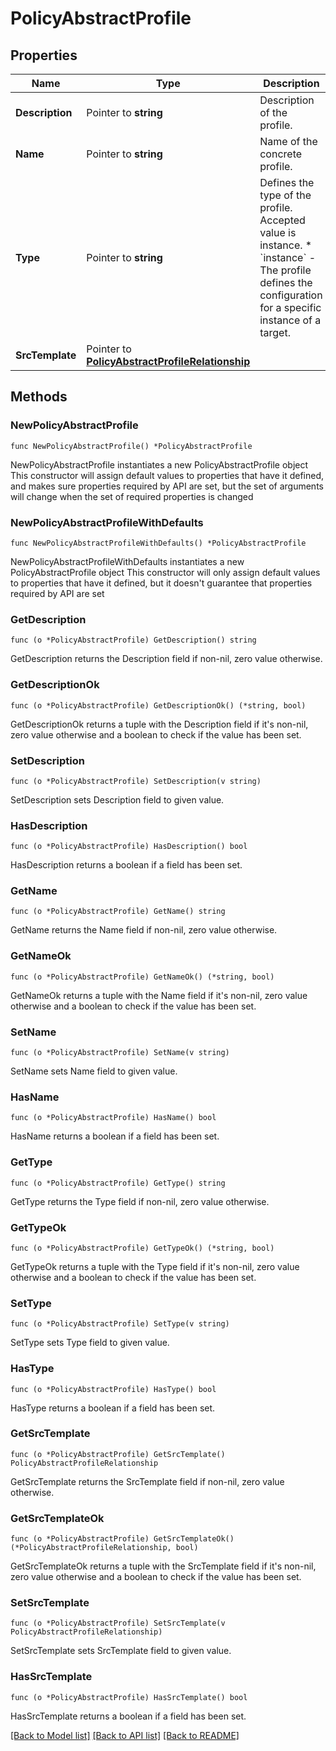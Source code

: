 # PolicyAbstractProfile

## Properties

Name | Type | Description | Notes
------------ | ------------- | ------------- | -------------
**Description** | Pointer to **string** | Description of the profile. | [optional] 
**Name** | Pointer to **string** | Name of the concrete profile. | [optional] 
**Type** | Pointer to **string** | Defines the type of the profile. Accepted value is instance. * &#x60;instance&#x60; - The profile defines the configuration for a specific instance of a target. | [optional] [default to "instance"]
**SrcTemplate** | Pointer to [**PolicyAbstractProfileRelationship**](policy.AbstractProfile.Relationship.md) |  | [optional] 

## Methods

### NewPolicyAbstractProfile

`func NewPolicyAbstractProfile() *PolicyAbstractProfile`

NewPolicyAbstractProfile instantiates a new PolicyAbstractProfile object
This constructor will assign default values to properties that have it defined,
and makes sure properties required by API are set, but the set of arguments
will change when the set of required properties is changed

### NewPolicyAbstractProfileWithDefaults

`func NewPolicyAbstractProfileWithDefaults() *PolicyAbstractProfile`

NewPolicyAbstractProfileWithDefaults instantiates a new PolicyAbstractProfile object
This constructor will only assign default values to properties that have it defined,
but it doesn't guarantee that properties required by API are set

### GetDescription

`func (o *PolicyAbstractProfile) GetDescription() string`

GetDescription returns the Description field if non-nil, zero value otherwise.

### GetDescriptionOk

`func (o *PolicyAbstractProfile) GetDescriptionOk() (*string, bool)`

GetDescriptionOk returns a tuple with the Description field if it's non-nil, zero value otherwise
and a boolean to check if the value has been set.

### SetDescription

`func (o *PolicyAbstractProfile) SetDescription(v string)`

SetDescription sets Description field to given value.

### HasDescription

`func (o *PolicyAbstractProfile) HasDescription() bool`

HasDescription returns a boolean if a field has been set.

### GetName

`func (o *PolicyAbstractProfile) GetName() string`

GetName returns the Name field if non-nil, zero value otherwise.

### GetNameOk

`func (o *PolicyAbstractProfile) GetNameOk() (*string, bool)`

GetNameOk returns a tuple with the Name field if it's non-nil, zero value otherwise
and a boolean to check if the value has been set.

### SetName

`func (o *PolicyAbstractProfile) SetName(v string)`

SetName sets Name field to given value.

### HasName

`func (o *PolicyAbstractProfile) HasName() bool`

HasName returns a boolean if a field has been set.

### GetType

`func (o *PolicyAbstractProfile) GetType() string`

GetType returns the Type field if non-nil, zero value otherwise.

### GetTypeOk

`func (o *PolicyAbstractProfile) GetTypeOk() (*string, bool)`

GetTypeOk returns a tuple with the Type field if it's non-nil, zero value otherwise
and a boolean to check if the value has been set.

### SetType

`func (o *PolicyAbstractProfile) SetType(v string)`

SetType sets Type field to given value.

### HasType

`func (o *PolicyAbstractProfile) HasType() bool`

HasType returns a boolean if a field has been set.

### GetSrcTemplate

`func (o *PolicyAbstractProfile) GetSrcTemplate() PolicyAbstractProfileRelationship`

GetSrcTemplate returns the SrcTemplate field if non-nil, zero value otherwise.

### GetSrcTemplateOk

`func (o *PolicyAbstractProfile) GetSrcTemplateOk() (*PolicyAbstractProfileRelationship, bool)`

GetSrcTemplateOk returns a tuple with the SrcTemplate field if it's non-nil, zero value otherwise
and a boolean to check if the value has been set.

### SetSrcTemplate

`func (o *PolicyAbstractProfile) SetSrcTemplate(v PolicyAbstractProfileRelationship)`

SetSrcTemplate sets SrcTemplate field to given value.

### HasSrcTemplate

`func (o *PolicyAbstractProfile) HasSrcTemplate() bool`

HasSrcTemplate returns a boolean if a field has been set.


[[Back to Model list]](../README.md#documentation-for-models) [[Back to API list]](../README.md#documentation-for-api-endpoints) [[Back to README]](../README.md)



